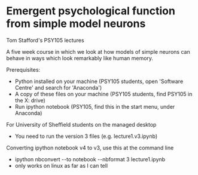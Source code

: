 # Emergent psychological function from simple model neurons

Tom Stafford's PSY105 lectures

A five week course in which we look at how models of simple neurons can behave in ways which look remarkably like human memory.

Prerequisites:
* Python installed on your machine (PSY105 students, open 'Software Centre' and search for 'Anaconda')
* A copy of these files on your machine (PSY105 students, find PSY105 in the X: drive)
* Run ipython notebook (PSY105, find this in the start menu, under Anaconda)

For University of Sheffield students on the managed desktop
* You need to run the version 3 files (e.g. lecture1.v3.ipynb)

Converting ipython notebook v4 to v3, use this at the command line
* ipython nbconvert --to notebook --nbformat 3 lecture1.ipynb
* only works on linux as far as I can tell
